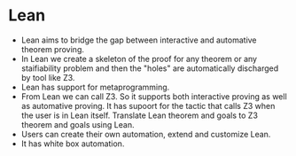 # Lean
* Lean aims to bridge the gap between interactive and automative theorem proving. 
* In Lean we create a skeleton of the proof for any theorem or any staifiability problem and then the "holes" are
  automatically discharged by tool like Z3.
* Lean has support for metaprogramming.
* From Lean we can call Z3. So it supports both interactive proving as well as automative proving. It has supoort for the
  tactic that calls Z3 when the user is in Lean itself. Translate Lean theorem and goals to Z3 theorem and goals using Lean.
* Users can create their own automation, extend and customize Lean. 
* It has white box automation. 

